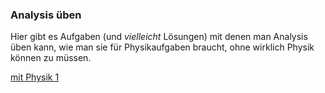 ### Analysis üben
Hier gibt es Aufgaben (und _vielleicht_ Lösungen) mit denen man Analysis üben kann, wie man sie für Physikaufgaben braucht, ohne wirklich Physik können zu müssen.

[mit Physik 1](../task/tasksheets/analysis1.pdf)
